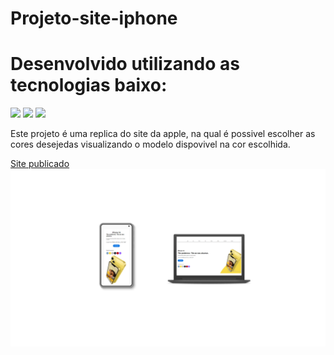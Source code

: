# Projeto-site-iphone
<h1>Desenvolvido utilizando as tecnologias baixo:</h1>
<img src="https://img.shields.io/badge/HTML5-E34F26?style=for-the-badge&logo=html5&logoColor=white"> 
<img src="https://img.shields.io/badge/CSS3-1572B6?style=for-the-badge&logo=css3&logoColor=white">
<img src="https://img.shields.io/badge/JavaScript-F7DF1E?style=for-the-badge&logo=javascript&logoColor=black">

<p> Este projeto é uma replica do site da apple, na qual é possivel escolher as cores desejedas visualizando o modelo dispovivel na cor escolhida. </p>
<a href="https://lucmlc.github.io/Projeto-site-iphone">Site publicado</a>
<a><img src="https://github.com/LucMLC/Projeto-site-iphone/blob/Develop/img/Design%20sem%20nome%20(1).png?raw=true" alt="img-iphone"> </a>
<br>

